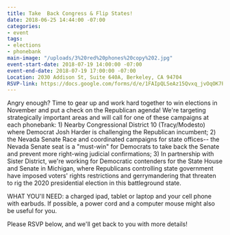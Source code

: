 ```yaml
---
title: Take  Back Congress & Flip States!
date: 2018-06-25 14:44:00 -07:00
categories:
- event
tags:
- elections
- phonebank
main-image: "/uploads/3%20red%20phones%20copy%202.jpg"
event-start-date: 2018-07-19 14:00:00 -07:00
event-end-date: 2018-07-19 17:00:00 -07:00
Location: 2030 Addison St, Suite 640A, Berkeley, CA 94704
RSVP-link: https://docs.google.com/forms/d/e/1FAIpQLSeAz15Qvxq_jvOqOK7PqqQlg6r3EcOouuQA78gRnSr3tHRaEw/viewform
---
```


Angry enough? Time to gear up and work hard together to win elections in November and put a check on the Republican agenda! We're targeting strategically important areas and will call for one of these campaigns at each phonebank: 1) Nearby Congressional District 10 (Tracy/Modesto) where Democrat Josh Harder is challenging the Republican incumbent; 2) the Nevada Senate Race and coordinated campaigns for state offices-- the Nevada Senate seat is a "must-win" for Democrats to take back the Senate and prevent more right-wing judicial confirmations; 3) In partnership with Sister District, we're working for Democratic contenders for the State House and Senate in Michigan, where Republicans controlling state government have imposed voters' rights restrictions and gerrymandering that threaten to rig the 2020 presidential election in this battleground state.

WHAT YOU'll NEED: a charged ipad, tablet or laptop and your cell phone with earbuds.  If possible, a power cord and a computer mouse might also be useful for you.

Please RSVP below, and we'll get back to you with more details!
